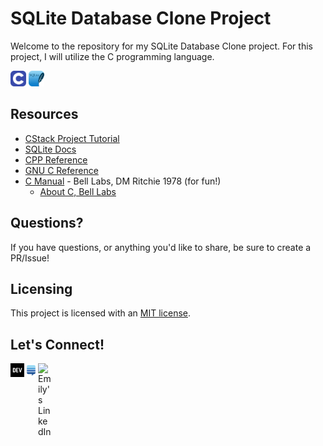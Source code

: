 # SQLite Database Clone Project

<p>
Welcome to the repository for my SQLite Database Clone project. For this project, I will utilize the C programming language. 
</p>
<p align="left">
  <img src="https://github.com/bit-bangin/SQLiteDBClone/blob/372a994e575c9df386cc40c261332bc2a2c7e16e/C.svg" width="25"> </img>
  <img src="https://github.com/bit-bangin/SQLiteDBClone/blob/76c1b909ed1e5f007169986cac8835f073fc93f7/SQLite.svg" width="25"></img>
</p>


## Resources
- [CStack Project Tutorial](https://cstack.github.io/db_tutorial/parts/part1.html)
- [SQLite Docs](https://www.sqlite.org/arch.html)
- [CPP Reference](https://en.cppreference.com/mwiki/index.php?title=Main_Page&oldid=121738)
- [GNU C Reference](https://www.gnu.org/software/gnu-c-manual/gnu-c-manual.html)
- [C Manual](https://www.bell-labs.com/usr/dmr/www/cman.pdf) - Bell Labs, DM Ritchie 1978 (for fun!)
  - [About C, Bell Labs](https://www.bell-labs.com/usr/dmr/www/chist.html) 

## Questions?
If you have questions, or anything you'd like to share, be sure to create a PR/Issue!

## Licensing
This project is licensed with an [MIT license](https://github.com/bit-bangin/SQLiteDBClone/blob/90911de9df4e5d7eeedc1aaf65dde4126a4355d7/LICENSE). 

## Let's Connect!
<html>
<a href="https://dev.to/bitbanging">
  <img align="left" alt="Emily | DEV" width="22px" src="https://github.com/bit-bangin/.github/blob/213d2e11f821a71be9bf84ea674a3651caf48643/DEVlogo.svg" />
</a>

<a href="https://stackexchange.com/users/23465724/the-real-bit-bangin">
  <img align="left" alt="Connect on Stack Exchange" width="22px" src="https://github.com/bit-bangin/.github/blob/fb09c56e1ba7d210b704aef4efd245c646fdc4d2/stackExchangeLogo.svg" />
</a>

<a href="https://www.linkedin.com/in/emilycabaniss/">
  <img align="left" alt="Emily's LinkedIn" width="22px" src="https://raw.githubusercontent.com/peterthehan/peterthehan/master/assets/linkedin.svg" />
</a>
<br/>
</html>
